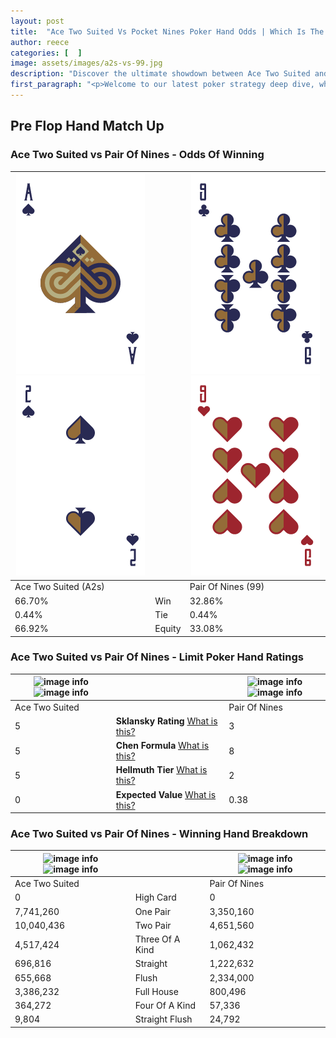 ```yaml
---
layout: post
title:  "Ace Two Suited Vs Pocket Nines Poker Hand Odds | Which Is The Better Hand In Poker? A Complete Guide"
author: reece
categories: [  ]
image: assets/images/a2s-vs-99.jpg
description: "Discover the ultimate showdown between Ace Two Suited and Pair Of Nines in poker! Uncover the odds, strategies, and scenarios where one hand triumphs over the other. Get ready to up your poker game with this thrilling analysis."
first_paragraph: "<p>Welcome to our latest poker strategy deep dive, where we're pitting two distinct hands against each other in a high-stakes showdown: Ace Two Suited vs Pair Of Nines.</p><p>In the dynamic world of poker, every decision counts, and knowing which hand holds the upper hand is key to your success at the table.</p><p>In this article, we'll dissect these two hands, explore the scenarios where one dominates the other, and equip you with the knowledge to make strategic choices that can tip the odds in your favor.</p><p>Get ready to unravel the intriguing dynamics of these poker hands and elevate your game to new heights.</p>"
---
```




[comment]: # (sp0)

## Pre Flop Hand Match Up

<div class="table hand-ratings" markdown="1"> 



### Ace Two Suited vs Pair Of Nines - Odds Of Winning


    
| ![image info](assets/images/hand1/a.png) ![image info](assets/images/hand1/2.png) |  | ![image info](assets/images/hand2/9.png) ![image info](assets/images/hand2/9o.png) |
| -------- | -------- | -------- |
| Ace Two Suited (A2s) |  | Pair Of Nines (99) |
| 66.70% | Win | 32.86% |
| 0.44% | Tie | 0.44% |
| 66.92% | Equity | 33.08% |




[comment]: # (sp1)



### Ace Two Suited vs Pair Of Nines - Limit Poker Hand Ratings


    
| ![image info](https://www.riverpairs.com/assets/images/hand1/a.png) ![image info](https://www.riverpairs.com/assets/images/hand1/2.png) |  | ![image info](https://www.riverpairs.com/assets/images/hand2/9.png) ![image info](https://www.riverpairs.com/assets/images/hand2/9o.png) |
| -------- | -------- | -------- |
| Ace Two Suited |  | Pair Of Nines |
| 5 | **Sklansky Rating** [What is this?](/sklansky-rating-explained) | 3 |
| 5 | **Chen Formula** [What is this?](/chen-formula-explained) | 8 |
| 5 | **Hellmuth Tier** [What is this?](/Hellmuth-tier-explained) | 2 |
| 0 | **Expected Value** [What is this?](/expected-value-explained) | 0.38 |




[comment]: # (sp2)



### Ace Two Suited vs Pair Of Nines - Winning Hand Breakdown


    
| ![image info](https://www.riverpairs.com/assets/images/hand1/a.png) ![image info](https://www.riverpairs.com/assets/images/hand1/2.png) |  | ![image info](https://www.riverpairs.com/assets/images/hand2/9.png) ![image info](https://www.riverpairs.com/assets/images/hand2/9o.png) |
| -------- | -------- | -------- |
| Ace Two Suited |  | Pair Of Nines |
| 0 | High Card | 0 |
| 7,741,260 | One Pair | 3,350,160 |
| 10,040,436 | Two Pair | 4,651,560 |
| 4,517,424 | Three Of A Kind | 1,062,432 |
| 696,816 | Straight | 1,222,632 |
| 655,668 | Flush | 2,334,000 |
| 3,386,232 | Full House | 800,496 |
| 364,272 | Four Of A Kind | 57,336 |
| 9,804 | Straight Flush | 24,792 |




[comment]: # (sp3)



</div>

[comment]: # (sp4)



[comment]: # (sp5)

